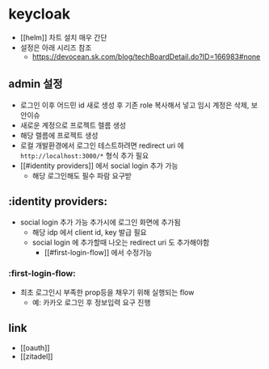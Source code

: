 # keycloak
- [[helm]] 차트 설치 매우 간단
- 설정은 아래 시리즈 참조
  + https://devocean.sk.com/blog/techBoardDetail.do?ID=166983#none

## admin 설정
- 로그인 이후 어드민 id 새로 생성 후 기존 role 복사해서 넣고 임시 계정은 삭제, 보안이슈
- 새로운 계정으로 프로젝트 렐름 생성
- 해당 렐름에 프로젝트 생성
- 로컬 개발환경에서 로그인 테스트하려면 redirect uri 에 `http://localhost:3000/*` 형식 추가 필요
- [[#identity providers]] 에서 social login 추가 가능
  - 해당 로그인해도 필수 파람 요구받

## :identity providers:
- social login 추가 가능 추가시에 로그인 화면에 추가됨
  - 해당 idp 에서 client id, key 발급 필요
  - social login 에 추가할때 나오는 redirect uri 도 추가해야함
    - [[#first-login-flow]] 에서 수정가능

### :first-login-flow:
- 최초 로그인시 부족한 prop등을 채우기 위해 실행되는 flow
  - 예: 카카오 로그인 후 정보입력 요구 진행

## link
- [[oauth]]
- [[zitadel]]

